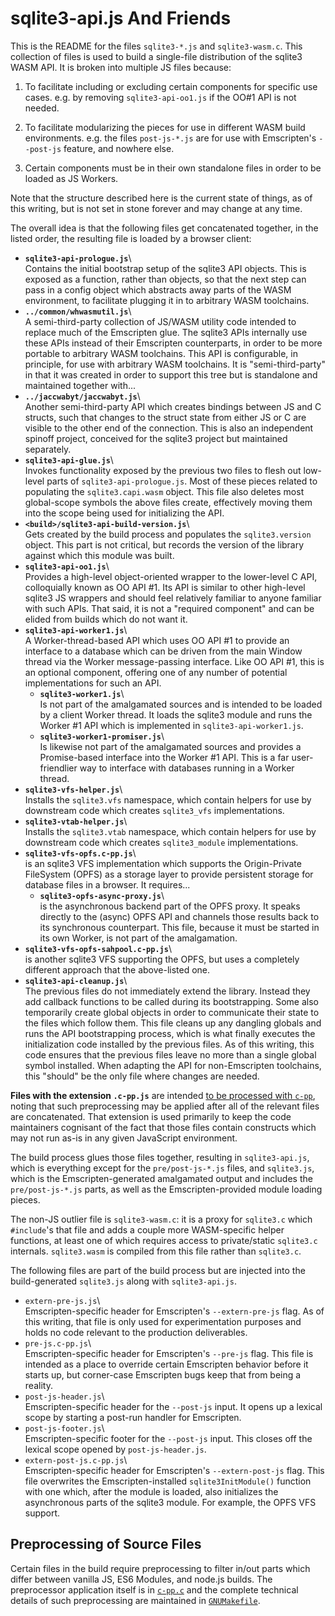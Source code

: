 # sqlite3-api.js And Friends

This is the README for the files `sqlite3-*.js` and
`sqlite3-wasm.c`. This collection of files is used to build a
single-file distribution of the sqlite3 WASM API. It is broken into
multiple JS files because:

1. To facilitate including or excluding certain components for
   specific use cases. e.g. by removing `sqlite3-api-oo1.js` if the
   OO#1 API is not needed.

2. To facilitate modularizing the pieces for use in different WASM
   build environments. e.g. the files `post-js-*.js` are for use with
   Emscripten's `--post-js` feature, and nowhere else.

3. Certain components must be in their own standalone files in order
   to be loaded as JS Workers.

Note that the structure described here is the current state of things,
as of this writing, but is not set in stone forever and may change
at any time.

The overall idea is that the following files get concatenated
together, in the listed order, the resulting file is loaded by a
browser client:

- **`sqlite3-api-prologue.js`**\  
  Contains the initial bootstrap setup of the sqlite3 API
  objects. This is exposed as a function, rather than objects, so that
  the next step can pass in a config object which abstracts away parts
  of the WASM environment, to facilitate plugging it in to arbitrary
  WASM toolchains.
- **`../common/whwasmutil.js`**\  
  A semi-third-party collection of JS/WASM utility code intended to
  replace much of the Emscripten glue. The sqlite3 APIs internally use
  these APIs instead of their Emscripten counterparts, in order to be
  more portable to arbitrary WASM toolchains. This API is
  configurable, in principle, for use with arbitrary WASM
  toolchains. It is "semi-third-party" in that it was created in order
  to support this tree but is standalone and maintained together
  with...
- **`../jaccwabyt/jaccwabyt.js`**\  
  Another semi-third-party API which creates bindings between JS
  and C structs, such that changes to the struct state from either JS
  or C are visible to the other end of the connection. This is also an
  independent spinoff project, conceived for the sqlite3 project but
  maintained separately.
- **`sqlite3-api-glue.js`**\  
  Invokes functionality exposed by the previous two files to flesh out
  low-level parts of `sqlite3-api-prologue.js`. Most of these pieces
  related to populating the `sqlite3.capi.wasm` object. This file
  also deletes most global-scope symbols the above files create,
  effectively moving them into the scope being used for initializing
  the API.
- **`<build>/sqlite3-api-build-version.js`**\  
  Gets created by the build process and populates the
  `sqlite3.version` object. This part is not critical, but records the
  version of the library against which this module was built.
- **`sqlite3-api-oo1.js`**\  
  Provides a high-level object-oriented wrapper to the lower-level C
  API, colloquially known as OO API #1. Its API is similar to other
  high-level sqlite3 JS wrappers and should feel relatively familiar
  to anyone familiar with such APIs. That said, it is not a "required
  component" and can be elided from builds which do not want it.
- **`sqlite3-api-worker1.js`**\  
  A Worker-thread-based API which uses OO API #1 to provide an
  interface to a database which can be driven from the main Window
  thread via the Worker message-passing interface. Like OO API #1,
  this is an optional component, offering one of any number of
  potential implementations for such an API.
    - **`sqlite3-worker1.js`**\  
      Is not part of the amalgamated sources and is intended to be
      loaded by a client Worker thread. It loads the sqlite3 module
      and runs the Worker #1 API which is implemented in
      `sqlite3-api-worker1.js`.
    - **`sqlite3-worker1-promiser.js`**\  
      Is likewise not part of the amalgamated sources and provides
      a Promise-based interface into the Worker #1 API. This is
      a far user-friendlier way to interface with databases running
      in a Worker thread.
- **`sqlite3-vfs-helper.js`**\  
  Installs the `sqlite3.vfs` namespace, which contain helpers for use
  by downstream code which creates `sqlite3_vfs` implementations.
- **`sqlite3-vtab-helper.js`**\  
  Installs the `sqlite3.vtab` namespace, which contain helpers for use
  by downstream code which creates `sqlite3_module` implementations.
- **`sqlite3-vfs-opfs.c-pp.js`**\  
  is an sqlite3 VFS implementation which supports the Origin-Private
  FileSystem (OPFS) as a storage layer to provide persistent storage
  for database files in a browser. It requires...
    - **`sqlite3-opfs-async-proxy.js`**\  
      is the asynchronous backend part of the OPFS proxy. It speaks
      directly to the (async) OPFS API and channels those results back
      to its synchronous counterpart. This file, because it must be
      started in its own Worker, is not part of the amalgamation.
- **`sqlite3-vfs-opfs-sahpool.c-pp.js`**\  
  is another sqlite3 VFS supporting the OPFS, but uses a completely
  different approach that the above-listed one.
- **`sqlite3-api-cleanup.js`**\  
  The previous files do not immediately extend the library. Instead
  they add callback functions to be called during its
  bootstrapping. Some also temporarily create global objects in order
  to communicate their state to the files which follow them. This file
  cleans up any dangling globals and runs the API bootstrapping
  process, which is what finally executes the initialization code
  installed by the previous files. As of this writing, this code
  ensures that the previous files leave no more than a single global
  symbol installed. When adapting the API for non-Emscripten
  toolchains, this "should" be the only file where changes are needed.


**Files with the extension `.c-pp.js`** are intended [to be processed
with `c-pp`](#c-pp), noting that such preprocessing may be applied
after all of the relevant files are concatenated. That extension is
used primarily to keep the code maintainers cognisant of the fact that
those files contain constructs which may not run as-is in any given
JavaScript environment.

The build process glues those files together, resulting in
`sqlite3-api.js`, which is everything except for the
`pre/post-js-*.js` files, and `sqlite3.js`, which is the
Emscripten-generated amalgamated output and includes the
`pre/post-js-*.js` parts, as well as the Emscripten-provided module
loading pieces.

The non-JS outlier file is `sqlite3-wasm.c`: it is a proxy for
`sqlite3.c` which `#include`'s that file and adds a couple more
WASM-specific helper functions, at least one of which requires access
to private/static `sqlite3.c` internals. `sqlite3.wasm` is compiled
from this file rather than `sqlite3.c`.

The following files are part of the build process but are injected
into the build-generated `sqlite3.js` along with `sqlite3-api.js`.

- `extern-pre-js.js`\  
  Emscripten-specific header for Emscripten's `--extern-pre-js`
  flag. As of this writing, that file is only used for experimentation
  purposes and holds no code relevant to the production deliverables.
- `pre-js.c-pp.js`\  
  Emscripten-specific header for Emscripten's `--pre-js` flag. This
  file is intended as a place to override certain Emscripten behavior
  before it starts up, but corner-case Emscripten bugs keep that from
  being a reality.
- `post-js-header.js`\  
  Emscripten-specific header for the `--post-js` input. It opens up
  a lexical scope by starting a post-run handler for Emscripten.
- `post-js-footer.js`\  
  Emscripten-specific footer for the `--post-js` input. This closes
  off the lexical scope opened by `post-js-header.js`.
- `extern-post-js.c-pp.js`\  
  Emscripten-specific header for Emscripten's `--extern-post-js`
  flag. This file overwrites the Emscripten-installed
  `sqlite3InitModule()` function with one which, after the module is
  loaded, also initializes the asynchronous parts of the sqlite3
  module. For example, the OPFS VFS support.

<a id='c-pp'></a>
Preprocessing of Source Files
------------------------------------------------------------------------

Certain files in the build require preprocessing to filter in/out
parts which differ between vanilla JS, ES6 Modules, and node.js
builds. The preprocessor application itself is in
[`c-pp.c`](/file/ext/wasm/c-pp.c) and the complete technical details
of such preprocessing are maintained in
[`GNUMakefile`](/file/ext/wasm/GNUmakefile).
